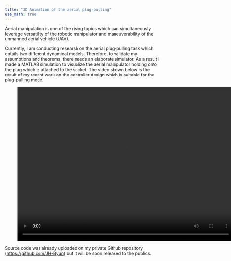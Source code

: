 ```yaml
---
title: "3D Animation of the aerial plug-pulling"
use_math: true
---
```

Aerial manipulation is one of the rising topics which can simultaneously leverage versatility of the robotic manipulator and maneuverability of the unmanned aerial vehicle (UAV). 

Currently, I am conducting researsh on the aerial plug-pulling task which entails two different dynamical models. Therefore, to validate my assumptions and theorems, there needs an elaborate simulator. As a result I made a MATLAB simulation to visualize the aerial manipulator holding onto the plug which is attached to the socket. The video shown below is the result of my recent work on the controller design which is suitable for the plug-pulling mode. 

<figure class="video_container">
    <center><video width = "700" height="500" controls="true" allowfullscreen="true" poster="">
    <source src="/videos/main_proposed.mp4" type="video/mp4">
  </video></center>
</figure>

Source code was already uploaded on my private Github repository (https://github.com/JH-Byun) but it will be soon released to the publics.